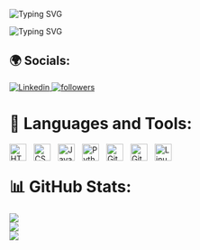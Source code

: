 <!--### Hi there 👋-->

<!--
**AnkitaKumari17/AnkitaKumari17** is a ✨ _special_ ✨ repository because its `README.md` (this file) appears on your GitHub profile.

Here are some ideas to get you started:

- 🔭 I’m currently working on ...
- 🌱 I’m currently learning ...
- 👯 I’m looking to collaborate on ...
- 🤔 I’m looking for help with ...
- 💬 Ask me about ...
- 📫 How to reach me: ...
- 😄 Pronouns: ...
- ⚡ Fun fact: ...
-->
<!-- SVG Typing name -->
![Typing SVG](https://readme-typing-svg.demolab.com?font==Fira+Code&weight=700&size=30&duration=1&pause=1&color=B53A53&center=true&vCenter=true&repeat=false&width=1000&lines=Hello+&#128075;+I'm+Ankita+Kumari)

<!-- SVG Typing description -->
![Typing SVG](https://readme-typing-svg.demolab.com?font=Fira+Code&weight=900&size=26&pause=1000&center=true&vCenter=true&color=B53A53&background=941B7400&multiline=true&width=1000&height=105&lines=Computer+Science+Graduate++%F0%9F%91%A8%F0%9F%8F%BB%E2%80%8D%F0%9F%8E%93+;Software+Engineer++%F0%9F%92%BC;Passionate+coder+and+learner+%F0%9F%A4%93%F0%9F%92%BB)

<!-- Socials -->
## 🌍 Socials:
<p align="left">
  <a href="https://www.linkedin.com/in/ankitakumaripatna/">
    <img
      alt="Linkedin"
      title="LinkedIn"
      src="https://img.shields.io/badge/LinkedIn-%230077B5.svg?logo=linkedin&logoColor=white&style=for-the-badge&label"/>
</a>
<a href="https://github.com/theparthmaru?tab=followers">
    <img
      alt="followers"
      title="Follow me on Github"
      src="https://custom-icon-badges.demolab.com/github/followers/AnkitaKumari17?color=%23E1AD0E&labelColor=C79600&style=for-the-badge&logo=person-add&label=Follow&logoColor=white"/></a>
</p>

# 🧰 Languages and Tools:

<div>
  <img align="left" alt="HTML" width="30px" style="padding-right:10px;" src="https://cdn.jsdelivr.net/gh/devicons/devicon/icons/html5/html5-plain.svg" />
  <img align="left" alt="CSS" width="30px" style="padding-right:10px;" src="https://cdn.jsdelivr.net/gh/devicons/devicon/icons/css3/css3-plain.svg" />
  <img align="left" alt="Java" width="30px" style="padding-right:10px;" src="https://cdn.jsdelivr.net/gh/devicons/devicon/icons/java/java-original.svg"/>
  <img align="left" alt="Python" width="30px" style="padding-right:10px;" src="https://cdn.jsdelivr.net/gh/devicons/devicon/icons/python/python-plain.svg" />
  <img align="left" alt="Git" width="30px" style="padding-right:10px;" src="https://cdn.jsdelivr.net/gh/devicons/devicon/icons/git/git-original.svg" />
  <img align="left" alt="GitHub" width="30px" style="padding-right:10px;" src="https://cdn.jsdelivr.net/gh/devicons/devicon/icons/github/github-original.svg" />
  <img align="left" alt="Linux" width="30px" style="padding-right:10px;" src="https://cdn.jsdelivr.net/gh/devicons/devicon/icons/linux/linux-original.svg" />
</div>

<br />

# 📊 GitHub Stats:

![](https://github-readme-stats.vercel.app/api?username=AnkitaKumari17&theme=radical&hide_border=false&include_all_commits=true&count_private=false)<br/>
![](https://github-readme-streak-stats.herokuapp.com/?user=AnkitaKumari17&theme=radical&hide_border=false)<br/>
![](https://github-readme-stats.vercel.app/api/top-langs/?username=AnkitaKumari17&theme=radical&hide_border=false&include_all_commits=true&count_private=false&layout=compact)
